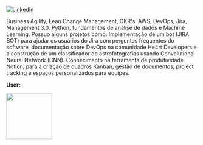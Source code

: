 [![LinkedIn](https://img.shields.io/badge/LinkedIn-0077B5?style=for-the-badge&logo=linkedin&logoColor=white)](https://www.linkedin.com/in/lucas-barcat/)

Business Agility, Lean Change Management, OKR's, AWS, DevOps, Jira, Management 3.0, Python, fundamentos de análise de dados e Machine Learning. Possuo alguns projetos como: Implementação de um bot (JIRA BOT) para ajudar os usuários do Jira com perguntas frequentes do software, documentação sobre DevOps na comunidade He4rt Developers e a construção de um classificador de astrofotografias usando Convolutional Neural Network (CNN). Conhecimento na ferramenta de produtividade Notion, para a criação de quadros Kanban, gestão de documentos, project tracking e espaços personalizados para equipes.

**User:**

<img src="https://upload.wikimedia.org/wikipedia/commons/thumb/e/e9/Notion-logo.svg/2048px-Notion-logo.svg.png" width="120"/></a>
